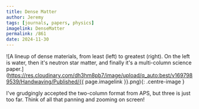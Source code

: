 ```yaml
---
title: Dense Matter
author: Jeremy
tags: [journals, papers, physics]
imagelink: DenseMatter
permalink: /861
date: 2024-11-30
---
```


![A lineup of dense materials, from least (left) to greatest (right). On the left is water, then it's neutron star matter, and finally it's a multi-column science paper.](https://res.cloudinary.com/dh3hm8pb7/image/upload/q_auto:best/v1697989539/Handwaving/Published/{{ page.imagelink }}.png){: .centre-image }

I've grudgingly accepted the two-column format from APS, but three is just too far. Think of all that panning and zooming on screen!
